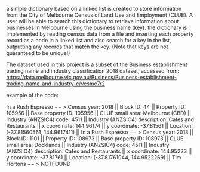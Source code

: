 a simple dictionary based on a linked list is created to store information from
the City of Melbourne Census of Land Use and Employment (CLUE). A user will be able to search this
dictionary to retrieve information about businesses in Melbourne using the business name (key).
the dictionary is implemented by reading census data from a file and inserting each
property record as a node in a linked list and also search for a key in the
list, outputting any records that match the key. (Note that keys are not guaranteed to be unique!)

The dataset used in this project is a subset of the Business establishment trading name and industry
classification 2018 dataset, accessed from:
https://data.melbourne.vic.gov.au/Business/Business-establishment-trading-name-and-industry-c/vesmc7r2

example of the code: 

In a Rush Espresso −− > Census year: 2018 || Block ID: 44 || Property ID: 105956 || Base property
ID: 105956 || CLUE small area: Melbourne (CBD) || Industry (ANZSIC4) code: 4511 || Industry (ANZSIC4)
description: Cafes and Restaurants || x coordinate: 144.96174 || y coordinate: -37.81561 || Location:
(-37.81560561, 144.9617411) ||
In a Rush Espresso −− > Census year: 2018 || Block ID: 1101 || Property ID: 108973 || Base
property ID: 108973 || CLUE small area: Docklands || Industry (ANZSIC4) code: 4511 || Industry (ANZSIC4)
description: Cafes and Restaurants || x coordinate: 144.95223 || y coordinate: -37.81761 || Location:
(-37.81761044, 144.9522269) ||
Tim Hortons −− > NOTFOUND



